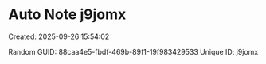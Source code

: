﻿# Auto Note j9jomx
Created: 2025-09-26 15:54:02

Random GUID: 88caa4e5-fbdf-469b-89f1-19f983429533
Unique ID: j9jomx
